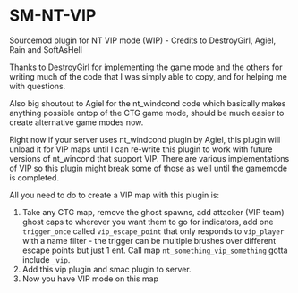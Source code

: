# SM-NT-VIP
Sourcemod plugin for NT VIP mode (WIP) - Credits to DestroyGirl, Agiel, Rain and SoftAsHell

Thanks to DestroyGirl for implementing the game mode and the others for writing much of the code that I was simply able to copy, and for helping me with questions.

Also big shoutout to Agiel for the nt_windcond code which basically makes anything possible ontop of the CTG game mode, should be much easier to create alternative game modes now.

Right now if your server uses nt_windcond plugin by Agiel, this plugin will unload it for VIP maps until I can re-write this plugin to work with future versions of nt_wincond that support VIP.
There are various implementations of VIP so this plugin might break some of those as well until the gamemode is completed.

All you need to do to create a VIP map with this plugin is:  
1) Take any CTG map, remove the ghost spawns, add attacker (VIP team) ghost caps to wherever you want them to go for indicators, add one `trigger_once` called `vip_escape_point` that only responds to `vip_player` with a name filter - the trigger can be multiple brushes over different escape points but just 1 ent. Call map `nt_something_vip_something` gotta include `_vip`.
2) Add this vip plugin and smac plugin to server.
3) Now you have VIP mode on this map
